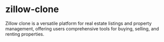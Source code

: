 # zillow-clone
Zillow clone is a versatile platform for real estate listings and property management, offering users comprehensive tools for buying, selling, and renting properties.
